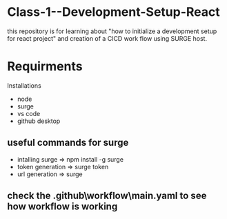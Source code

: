 # Class-1--Development-Setup-React
this repository is for learning about "how to initialize a development setup for react project" and creation of a CICD work flow using SURGE host.

<h1>Requirments</h1>
  Installations
  <ul>
      <li>node</li>
      <li>surge</li>
      <li>vs code</li>
      <li>github desktop</li>
  </ul>

<h2>useful commands for surge</h2>
  <ul>
      <li>intalling surge => npm install -g surge</li>
      <li>token generation => surge token</li>
      <li>url generation => surge</li>
  </ul>

<h2>check the .github\workflow\main.yaml to see how workflow is working</h2>